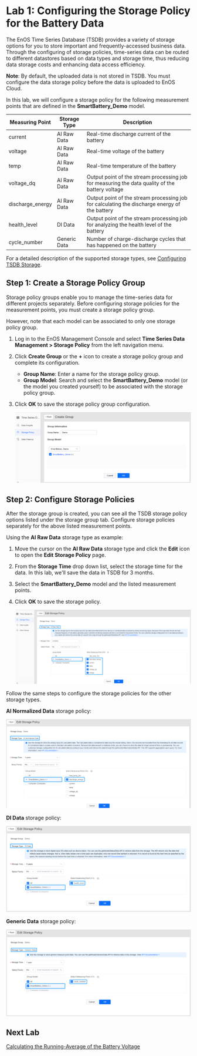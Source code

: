 # Lab 1: Configuring the Storage Policy for the Battery Data

The EnOS Time Series Database (TSDB) provides a variety of storage options for you to store important and frequently-accessed business data. Through the configuring of storage policies, time-series data can be routed to different datastores based on data types and storage time, thus reducing data storage costs and enhancing data access efficiency.

**Note**: By default, the uploaded data is not stored in TSDB. You must configure the data storage policy before the data is uploaded to EnOS Cloud.

In this lab, we will configure a storage policy for the following measurement points that are defined in the **SmartBattery_Demo** model.

| Measuring Point  | Storage Type | Description                                                  |
| ---------------- | ------------ | ------------------------------------------------------------ |
| current          | AI Raw Data  | Real-time discharge current of the battery                   |
| voltage          | AI Raw Data  | Real-time voltage of the battery                             |
| temp             | AI Raw Data  | Real-time temperature of the battery                         |
| voltage_dq       | AI Raw Data  | Output point of the stream processing job for measuring the data quality of the battery voltage |
| discharge_energy | AI Raw Data  | Output point of the stream processing job for calculating the discharge energy of the battery |
| health_level     | DI Data      | Output point of the stream processing job for analyzing the health level of the battery |
| cycle_number     | Generic Data | Number of charge-discharge cycles that has happened on the battery                                 |

For a detailed description of the supported storage types, see [Configuring TSDB Storage](https://support.envisioniot.com/docs/data-asset/en/latest/configuring_tsdb_storage.html).

## Step 1: Create a Storage Policy Group

Storage policy groups enable you to manage the time-series data for different projects separately. Before configuring storage policies for the measurement points, you must create a storage policy group.

However, note that each model can be associated to only one storage policy group.

1. Log in to the EnOS Management Console and select **Time Series Data Management > Storage Policy** from the left navigation menu.

2. Click **Create Group** or the **+** icon to create a storage policy group and complete its configuration.

   - **Group Name**: Enter a name for the storage policy group.
   - **Group Model**: Search and select the **SmartBattery_Demo** model (or the model you created yourself) to be associated with the storage policy group.

3. Click **OK** to save the storage policy group configuration.

   ![](media/storage_policy_group.png)


## Step 2: Configure Storage Policies

After the storage group is created, you can see all the TSDB storage policy options listed under the storage group tab. Configure storage policies separately for the above listed measurement points.

Using the **AI Raw Data** storage type as example:

1. Move the cursor on the **AI Raw Data** storage type and click the **Edit** icon to open the **Edit Storage Policy** page.

2. From the **Storage Time** drop down list, select the storage time for the data. In this lab, we'll save the data in TSDB for 3 months.

3. Select the **SmartBattery_Demo** model and the listed measurement points.

4. Click **OK** to save the storage policy.

   ![](media/storage_policy_config_1.png)



Follow the same steps to configure the storage policies for the other storage types.

**AI Normalized Data** storage policy:

![](media/storage_policy_config_2.png)


**DI Data** storage policy:

![](media/storage_policy_config_3.png)


**Generic Data** storage policy:

![](media/storage_policy_config_4.png)

## Next Lab

[Calculating the Running-Average of the Battery Voltage](303-2_calculating_average_voltage.md)

